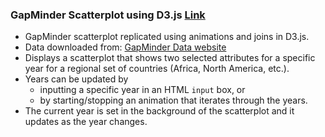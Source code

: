 ### GapMinder Scatterplot using D3.js [Link](https://stuteeroutray.github.io/gapminder-scatterplot-d3-js/)

* GapMinder scatterplot replicated using animations and joins in D3.js.
* Data downloaded from: [GapMinder Data website](https://www.gapminder.org/data/)
* Displays a scatterplot that shows two selected attributes for a specific year for a regional set of countries (Africa, North America, etc.).
* Years can be updated by 
  - inputting a specific year in an HTML `input` box, or 
  - by starting/stopping an animation that iterates through the years.
* The current year is set in the background of the scatterplot and it updates as the year changes.

